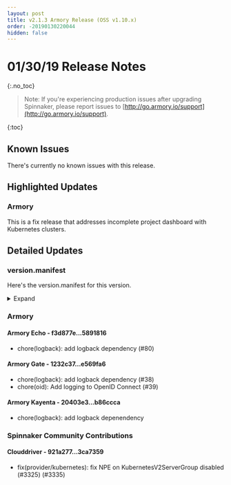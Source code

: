 ```yaml
---
layout: post
title: v2.1.3 Armory Release (OSS v1.10.x)
order: -20190130220044
hidden: false
---
```


# 01/30/19 Release Notes
{:.no_toc}

> Note: If you're experiencing production issues after upgrading Spinnaker, please report issues to [http://go.armory.io/support](http://go.armory.io/support).

{:toc}


## Known Issues
There's currently no known issues with this release.


## Highlighted Updates
### Armory

This is a fix release that addresses incomplete project dashboard with Kubernetes clusters.

## Detailed Updates

### version.manifest
Here's the version.manifest for this version.
<details><summary>Expand</summary>
<pre class="highlight">
<code>
export packager_version=a3b654b
export oss_release_type=stable
export armoryspinnaker_version=2.1.3-rc2612
export armoryspinnaker_version_manifest_url=https://s3-us-west-2.amazonaws.com/armory-web/install/release/armoryspinnaker-v2.1.3-rc2612-version.manifest
export fiat_version=release-1.10.x-83a7ef2
export front50_version=release-1.10.x-98b4ab9
export igor_version=release-1.10.x-a4fd897
export rosco_version=release-1.10.x-2f1a4f8
export clouddriver_version=release-1.10.x-3ca7359
export spinnaker_monitoring_version=release-1.10.x-4a87d20
export lighthouse_version=2a93314
export barometer_version=64a613c
export configurator_version=master-0db688c
export dinghy_version=master-7f67616
export platform_version=master-30ccd55
export gate_armory_version=e569fa6-release-1.10.x-a8bb998
export gate_version=release-1.10.x-a8bb998
export echo_armory_version=5891816-release-1.10.x-a568cf9
export echo_version=release-1.10.x-a568cf9
export kayenta_armory_version=b86ccca-release-1.10.x-9690617
export kayenta_version=release-1.10.x-9690617
export orca_armory_version=27571fb-release-1.10.x-7b1f06a0
export orca_version=release-1.10.x-7b1f06a0
export deck_armory_version=12927b8-release-1.10.x-c9abb38e5
export deck_version=release-1.10.x-c9abb38e5
export deck_artifacts_url=https://s3-us-west-2.amazonaws.com/armory-artifacts/spinnaker/deck/spinnaker-deck-release-1.10.x-c9abb38e5.tgz
</code>
</pre>
</details>


### Armory
#### Armory Echo  - f3d877e...5891816
 - chore(logback): add logback dependency (#80)

#### Armory Gate  - 1232c37...e569fa6
 - chore(logback): add logback dependency (#38)
 - chore(oid): Add logging to OpenID Connect (#39)

#### Armory Kayenta  - 20403e3...b86ccca
 - chore(logback): add logback depenendency


###  Spinnaker Community Contributions
#### Clouddriver  - 921a277...3ca7359
 - fix(provider/kubernetes): fix NPE on KubernetesV2ServerGroup disabled (#3325) (#3335)
